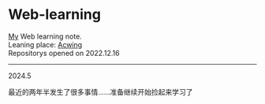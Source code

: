 # Web-learning
[My](https://github.com/yanboishere) Web learning note.<br>
Leaning place: [Acwing](https://www.acwing.com/activity/content/introduction/1150/)<br>
Repositorys opened on 2022.12.16

---
2024.5

最近的两年半发生了很多事情......准备继续开始捡起来学习了
